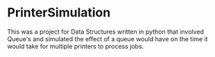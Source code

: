 # PrinterSimulation
This was a project for Data Structures written in python that involved Queue's and simulated the effect of a queue would have on the time it would take for multiple printers to process jobs.

